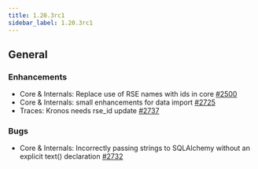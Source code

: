 ```yaml
---
title: 1.20.3rc1
sidebar_label: 1.20.3rc1
---
```


## General

### Enhancements

- Core & Internals: Replace use of RSE names with ids in core [#2500](https://github.com/rucio/rucio/issues/2500)
- Core & Internals: small enhancements for data import [#2725](https://github.com/rucio/rucio/issues/2725)
- Traces: Kronos needs rse_id update [#2737](https://github.com/rucio/rucio/issues/2737)

### Bugs

- Core & Internals: Incorrectly passing strings to SQLAlchemy without an explicit text() declaration [#2732](https://github.com/rucio/rucio/issues/2732)
